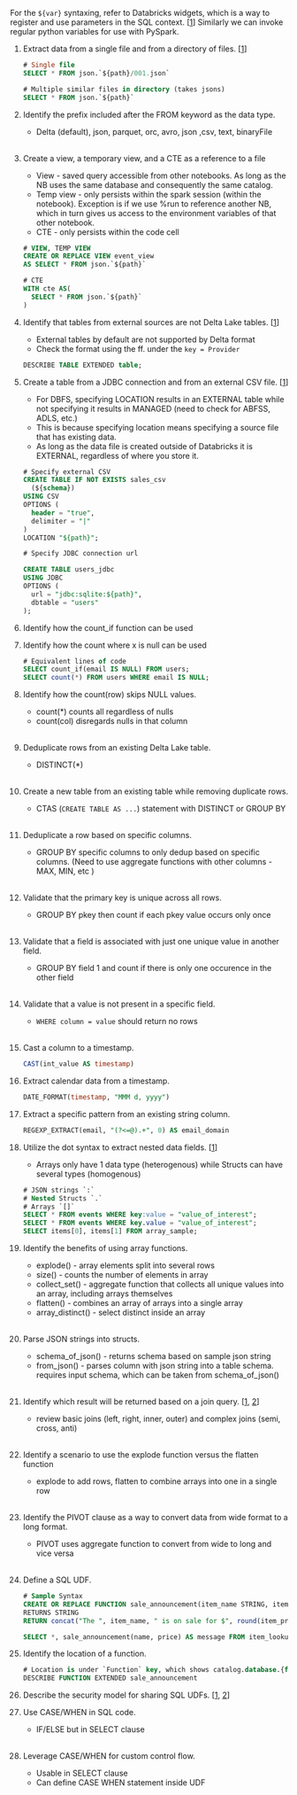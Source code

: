For the `${var}` syntaxing, refer to Databricks widgets, which is a way to register and use parameters in the SQL context. [[1](https://docs.databricks.com/en/notebooks/widgets.html)] Similarly we can invoke regular python variables for use with PySpark.

1. Extract data from a single file and from a directory of files. [[1](https://docs.databricks.com/en/files/index.html)] 

	```SQL
	# Single file
	SELECT * FROM json.`${path}/001.json`
	
	# Multiple similar files in directory (takes jsons)
	SELECT * FROM json.`${path}`
	```
2. Identify the prefix included after the FROM keyword as the data type.
	- Delta (default), json, parquet, orc, avro, json ,csv, text, binaryFile
	<br />
3. Create a view, a temporary view, and a CTE as a reference to a file
	- View - saved query accessible from other notebooks. As long as the NB uses the same database and consequently the same catalog.
	- Temp view - only persists within the spark session (within the notebook). Exception is if we use %run to reference another NB, which in turn gives us access to the environment variables of that other notebook.
	- CTE - only persists within the code cell

	```SQL
	# VIEW, TEMP VIEW
	CREATE OR REPLACE VIEW event_view
	AS SELECT * FROM json.`${path}`
	
	# CTE
	WITH cte AS(
	  SELECT * FROM json.`${path}`
	)
	```
4. Identify that tables from external sources are not Delta Lake tables. [[1](https://docs.databricks.com/en/sql/language-manual/sql-ref-external-tables.html)] 
	- External tables by default are not supported by Delta format
	- Check the format using the ff. under the `key = Provider`

	```SQL
	DESCRIBE TABLE EXTENDED table;
	```
5. Create a table from a JDBC connection and from an external CSV file. [[1](https://docs.databricks.com/en/sql/language-manual/sql-ref-external-tables.html)] 
	- For DBFS, specifying LOCATION results in an EXTERNAL table while not specifying it results in MANAGED (need to check for ABFSS, ADLS, etc.)
	- This is because specifying location means specifying a source file that has existing data.
	- As long as the data file is created outside of Databricks it is EXTERNAL, regardless of where you store it.

	```SQL
	# Specify external CSV
	CREATE TABLE IF NOT EXISTS sales_csv
	  (${schema})
	USING CSV
	OPTIONS (
	  header = "true",
	  delimiter = "|"
	)
	LOCATION "${path}";
	
	# Specify JDBC connection url
	
	CREATE TABLE users_jdbc
	USING JDBC
	OPTIONS (
	  url = "jdbc:sqlite:${path}",
	  dbtable = "users"
	);
	```
6. Identify how the count_if function can be used

7. Identify how the count where x is null can be used
	```SQL
	# Equivalent lines of code
	SELECT count_if(email IS NULL) FROM users;
	SELECT count(*) FROM users WHERE email IS NULL;
	```
8. Identify how the count(row) skips NULL values.
	- count(*) counts all regardless of nulls
	- count(col) disregards nulls in that column
	<br />
9. Deduplicate rows from an existing Delta Lake table.
	- DISTINCT(*)
	<br />
10. Create a new table from an existing table while removing duplicate rows.
	- CTAS (`CREATE TABLE AS ...`) statement with DISTINCT or GROUP BY
	<br />
11. Deduplicate a row based on specific columns.
	- GROUP BY specific columns to only dedup based on specific columns. (Need to use aggregate functions with other columns -MAX, MIN, etc )
	<br />
12. Validate that the primary key is unique across all rows.
	- GROUP BY pkey then count if each pkey value occurs only once
	<br />
13. Validate that a field is associated with just one unique value in another field.
	- GROUP BY field 1 and count if there is only one occurence in the other field
	<br />
14. Validate that a value is not present in a specific field.
	- `WHERE column = value` should return no rows
	<br />
15. Cast a column to a timestamp.
	```SQL
	CAST(int_value AS timestamp)
	```
16. Extract calendar data from a timestamp.
	```SQL
	DATE_FORMAT(timestamp, "MMM d, yyyy")
	```
17. Extract a specific pattern from an existing string column.
	```SQL
	REGEXP_EXTRACT(email, "(?<=@).+", 0) AS email_domain
	```
18. Utilize the dot syntax to extract nested data fields. [[1](https://docs.databricks.com/en/optimizations/complex-types.html)] 
	- Arrays only have 1 data type (heterogenous) while Structs can have several types (homogenous)

	```SQL
	# JSON strings `:`
	# Nested Structs `.`
	# Arrays `[]`
	SELECT * FROM events WHERE key:value = "value_of_interest";
	SELECT * FROM events WHERE key.value = "value_of_interest";
	SELECT items[0], items[1] FROM array_sample;
	```
19. Identify the benefits of using array functions.
	- explode() - array elements split into several rows
	- size() - counts the number of elements in array
	- collect_set() - aggregate function that collects all unique values into an array, including arrays themselves
	- flatten() - combines an array of arrays into a single array
	- array_distinct() - select distinct inside an array
	<br />
20. Parse JSON strings into structs.
	- schema_of_json() - returns schema based on sample json string
	- from_json() - parses column with json string into a table schema. requires input schema, which can be taken from schema_of_json()
	<br />
21. Identify which result will be returned based on a join query. [[1](https://docs.gcp.databricks.com/sql/language-manual/sql-ref-syntax-qry-select-join.html), [2](https://stackoverflow.com/questions/21738784/difference-between-inner-join-and-left-semi-join)]
	- review basic joins (left, right, inner, outer) and complex joins (semi, cross, anti)
	<br />
22. Identify a scenario to use the explode function versus the flatten function
	- explode to add rows, flatten to combine arrays into one in a single row
	<br />
23. Identify the PIVOT clause as a way to convert data from wide format to a long format.
	- PIVOT uses aggregate function to convert from wide to long and vice versa
	<br />
24. Define a SQL UDF.
	```SQL
	# Sample Syntax
	CREATE OR REPLACE FUNCTION sale_announcement(item_name STRING, item_price INT)
	RETURNS STRING
	RETURN concat("The ", item_name, " is on sale for $", round(item_price * 0.8, 0));
	
	SELECT *, sale_announcement(name, price) AS message FROM item_lookup
	```
25. Identify the location of a function.
	```SQL
	# Location is under `Function` key, which shows catalog.database.{function}
	DESCRIBE FUNCTION EXTENDED sale_announcement
	```
26. Describe the security model for sharing SQL UDFs. [[1](https://www.databricks.com/blog/2021/10/20/introducing-sql-user-defined-functions.html), [2](https://docs.databricks.com/en/udf/unity-catalog.html)]
	<br />
27. Use CASE/WHEN in SQL code.
	- IF/ELSE but in SELECT clause
	<br />
28. Leverage CASE/WHEN for custom control flow.
	- Usable in SELECT clause
	- Can define CASE WHEN statement inside UDF